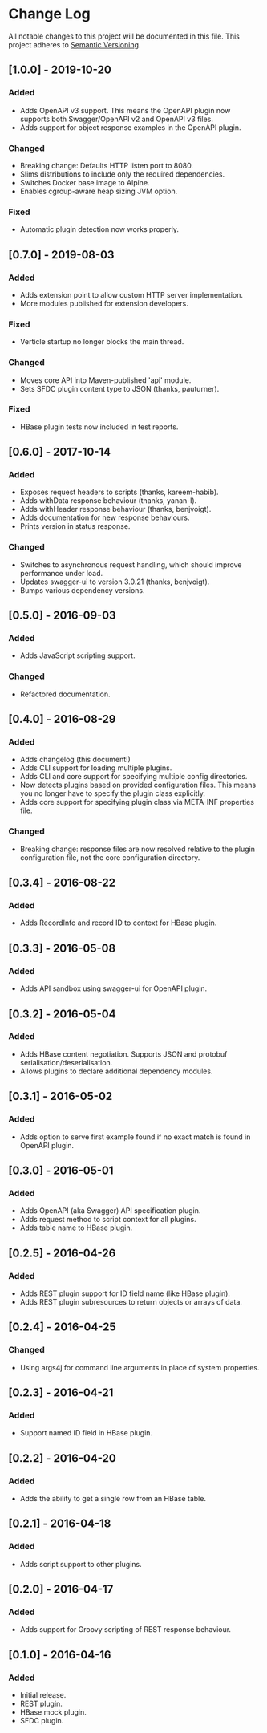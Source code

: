 # Change Log

All notable changes to this project will be documented in this file.
This project adheres to [Semantic Versioning](http://semver.org/).

## [1.0.0] - 2019-10-20
### Added
- Adds OpenAPI v3 support. This means the OpenAPI plugin now supports both Swagger/OpenAPI v2 and OpenAPI v3 files.
- Adds support for object response examples in the OpenAPI plugin.

### Changed
- Breaking change: Defaults HTTP listen port to 8080.
- Slims distributions to include only the required dependencies.
- Switches Docker base image to Alpine.
- Enables cgroup-aware heap sizing JVM option.

### Fixed
- Automatic plugin detection now works properly.

## [0.7.0] - 2019-08-03
### Added
- Adds extension point to allow custom HTTP server implementation.
- More modules published for extension developers.

### Fixed
- Verticle startup no longer blocks the main thread.

### Changed
- Moves core API into Maven-published 'api' module.
- Sets SFDC plugin content type to JSON (thanks, pauturner).

### Fixed
- HBase plugin tests now included in test reports.

## [0.6.0] - 2017-10-14 
### Added
- Exposes request headers to scripts (thanks, kareem-habib).
- Adds withData response behaviour (thanks, yanan-l).
- Adds withHeader response behaviour (thanks, benjvoigt).
- Adds documentation for new response behaviours.
- Prints version in status response.

### Changed
- Switches to asynchronous request handling, which should improve performance under load.
- Updates swagger-ui to version 3.0.21 (thanks, benjvoigt).
- Bumps various dependency versions.

## [0.5.0] - 2016-09-03
### Added
- Adds JavaScript scripting support.

### Changed
- Refactored documentation.

## [0.4.0] - 2016-08-29
### Added
- Adds changelog (this document!)
- Adds CLI support for loading multiple plugins.
- Adds CLI and core support for specifying multiple config directories.
- Now detects plugins based on provided configuration files. This means you no longer have to specify the plugin class explicitly.
- Adds core support for specifying plugin class via META-INF properties file.

### Changed
- Breaking change: response files are now resolved relative to the plugin configuration file, not the core configuration directory.

## [0.3.4] - 2016-08-22
### Added
- Adds RecordInfo and record ID to context for HBase plugin.

## [0.3.3] - 2016-05-08
### Added
- Adds API sandbox using swagger-ui for OpenAPI plugin.

## [0.3.2] - 2016-05-04
### Added
- Adds HBase content negotiation. Supports JSON and protobuf serialisation/deserialisation.
- Allows plugins to declare additional dependency modules.

## [0.3.1] - 2016-05-02
### Added
- Adds option to serve first example found if no exact match is found in OpenAPI plugin.

## [0.3.0] - 2016-05-01
### Added
- Adds OpenAPI (aka Swagger) API specification plugin.
- Adds request method to script context for all plugins.
- Adds table name to HBase plugin.

## [0.2.5] - 2016-04-26
### Added
- Adds REST plugin support for ID field name (like HBase plugin).
- Adds REST plugin subresources to return objects or arrays of data.

## [0.2.4] - 2016-04-25
### Changed
- Using args4j for command line arguments in place of system properties.

## [0.2.3] - 2016-04-21
### Added
- Support named ID field in HBase plugin.

## [0.2.2] - 2016-04-20
### Added
- Adds the ability to get a single row from an HBase table.

## [0.2.1] - 2016-04-18
### Added
- Adds script support to other plugins.

## [0.2.0] - 2016-04-17
### Added
- Adds support for Groovy scripting of REST response behaviour.

## [0.1.0] - 2016-04-16
### Added
- Initial release.
- REST plugin.
- HBase mock plugin.
- SFDC plugin.
